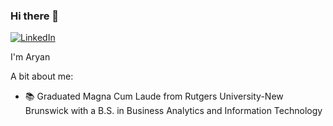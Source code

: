 ### Hi there 👋
[![LinkedIn](https://img.shields.io/badge/LinkedIn-blue?style=flat-square&logo=linkedin&labelColor=blue)](https://linkedin.com/in/aryankasargod/)

I'm Aryan

A bit about me:
- 📚 Graduated Magna Cum Laude from Rutgers University-New Brunswick with a B.S. in Business Analytics and Information Technology
